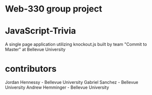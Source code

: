 # Web-330 group project
# JavaScript-Trivia
A single page application utilizing knockout.js built by team "Commit to Master" at Bellevue University

# contributors
Jordan Hennessy - Bellevue University
Gabriel Sanchez - Bellevue University
Andrew Hemminger - Bellevue University

